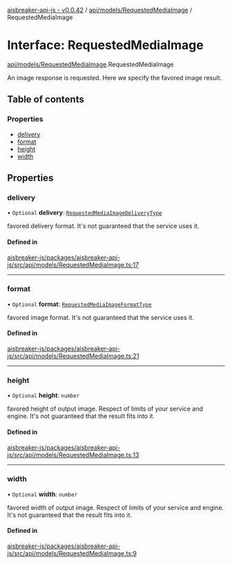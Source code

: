 [aisbreaker-api-js - v0.0.42](../README.md) / [api/models/RequestedMediaImage](../modules/api_models_RequestedMediaImage.md) / RequestedMediaImage

# Interface: RequestedMediaImage

[api/models/RequestedMediaImage](../modules/api_models_RequestedMediaImage.md).RequestedMediaImage

An image response is requested. Here we specify the favored image result.

## Table of contents

### Properties

- [delivery](api_models_RequestedMediaImage.RequestedMediaImage.md#delivery)
- [format](api_models_RequestedMediaImage.RequestedMediaImage.md#format)
- [height](api_models_RequestedMediaImage.RequestedMediaImage.md#height)
- [width](api_models_RequestedMediaImage.RequestedMediaImage.md#width)

## Properties

### delivery

• `Optional` **delivery**: [`RequestedMediaImageDeliveryType`](../modules/api_models_RequestedMediaImage.md#requestedmediaimagedeliverytype)

favored delivery format. It\'s not guaranteed that the service uses it.

#### Defined in

[aisbreaker-js/packages/aisbreaker-api-js/src/api/models/RequestedMediaImage.ts:17](https://github.com/aisbreaker/aisbreaker-js/blob/develop/packages/aisbreaker-api-js/src/api/models/RequestedMediaImage.ts#L17)

___

### format

• `Optional` **format**: [`RequestedMediaImageFormatType`](../modules/api_models_RequestedMediaImage.md#requestedmediaimageformattype)

favored image format. It\'s not guaranteed that the service uses it.

#### Defined in

[aisbreaker-js/packages/aisbreaker-api-js/src/api/models/RequestedMediaImage.ts:21](https://github.com/aisbreaker/aisbreaker-js/blob/develop/packages/aisbreaker-api-js/src/api/models/RequestedMediaImage.ts#L21)

___

### height

• `Optional` **height**: `number`

favored height of output image. Respect of limits of your service and engine. It\'s not guaranteed that the result fits into it.

#### Defined in

[aisbreaker-js/packages/aisbreaker-api-js/src/api/models/RequestedMediaImage.ts:13](https://github.com/aisbreaker/aisbreaker-js/blob/develop/packages/aisbreaker-api-js/src/api/models/RequestedMediaImage.ts#L13)

___

### width

• `Optional` **width**: `number`

favored width of output image. Respect of limits of your service and engine. It\'s not guaranteed that the result fits into it.

#### Defined in

[aisbreaker-js/packages/aisbreaker-api-js/src/api/models/RequestedMediaImage.ts:9](https://github.com/aisbreaker/aisbreaker-js/blob/develop/packages/aisbreaker-api-js/src/api/models/RequestedMediaImage.ts#L9)
